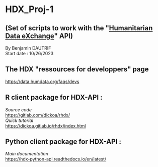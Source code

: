 # HDX_Proj-1     
(Set of scripts to work with the "[Humanitarian Data eXchange](https://data.humdata.org/ "HDX Main page")" API)
---
By Benjamin DAUTRIF    
Start date : 10/26/2023  

##  **The HDX "ressources for developpers" page**    
https://data.humdata.org/faqs/devs

## **R client package for HDX-API** :    
*Source code*    
https://gitlab.com/dickoa/rhdx/     
*Quick tutorial*    
https://dickoa.gitlab.io/rhdx/index.html

## **Python client package for HDX-API** :     
*Main documentation*     
https://hdx-python-api.readthedocs.io/en/latest/
